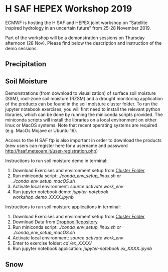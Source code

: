 # H SAF HEPEX Workshop 2019

ECMWF is hosting the H SAF and HEPEX joint workshop on “Satellite inspired hydrology in an uncertain future” from 25-28 November 2019.

Part of the workshop will be a demonstration sessions on Thursday afternoon (28 Nov). Please find below the description and instruction of the demo sessions.

## Precipitation

## Soil Moisture

Demonstrations (from download to visualization) of surface soil moisture (SSM), root-zone soil moisture (RZSM) and a drought monitoring application of the products can be found in the soil moisture cluster folder. To run the jupyter notebook exercises, you will first need to install the relevant python libraries, which can be done by running the miniconda scripts provided. The miniconda scripts will install the libraries on a local environment on either linux or MacOS systems. Note that recent operating systems are required (e.g. MacOs Mojave or Ubuntu 16).

Access to the H SAF ftp is also important in order to download the products (new users can register here for a username and password http://hsaf.meteoam.it/user-registration.php)

Instructions to run soil moisture demo in terminal:
1. Download Exercises and environment setup from [Cluster Folder]
2. Run miniconda script: <i>./conda_env_setup_linux.sh</i> or  <i>./conda_env_setup_macOS.sh</i>
3. Activate local environment: <i>source activate work_env</i>
4. Run jupyter notebook demo: <i>jupyter-notebook workshop_demo_XXXX.ipynb </i>

Instructions to run soil moisture applications in terminal:
1. Download Exercises and environment setup from [Cluster Folder]
2. Download Data from [Dropbox Repository]
2. Run miniconda script: <i>./conda_env_setup_linux.sh</i> or  <i>./conda_env_setup_macOS.sh</i>
3. Activate local environment: <i>source activate work_env</i>
4. Enter to exercise folder: <i>cd /ex_XXXX/ </i>
5. Run jupyter notebook application: <i>jupyter-notebook ex_XXXX.ipynb </i>

[Cluster Folder]: https://github.com/H-SAF/hsaf_hepex_workshop_2019
[Dropbox Repository]: https://www.dropbox.com/sh/0c7qbonalbgk68d/AAAm2EAkw4RP-Wmyyba-2u6-a?dl=0

## Snow

